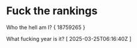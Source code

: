 # Fuck the rankings

Who the hell am I?
{ 18759265 }

What fucking year is it?
[ 2025-03-25T06:16:40Z ]
